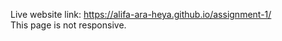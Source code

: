 Live website link: https://alifa-ara-heya.github.io/assignment-1/ <br>
This page is not responsive.
